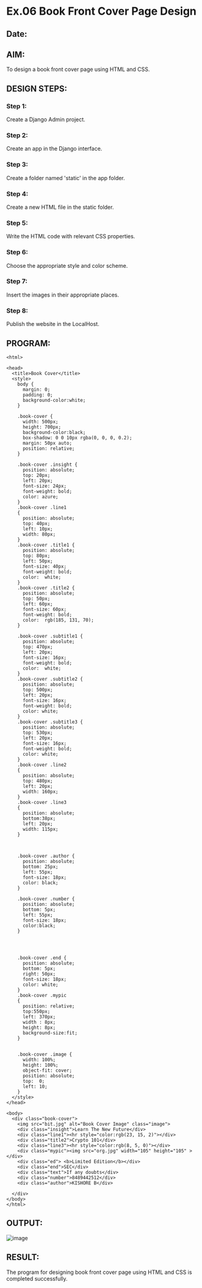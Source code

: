 # Ex.06 Book Front Cover Page Design
## Date:

## AIM:
To design a book front cover page using HTML and CSS.

## DESIGN STEPS:

### Step 1:
Create a Django Admin project.

### Step 2:
Create an app in the Django interface.

### Step 3:
Create a folder named 'static' in the app folder.

### Step 4:
Create a new HTML file in the static folder.

### Step 5:
Write the HTML code with relevant CSS properties.

### Step 6:
Choose the appropriate style and color scheme.

### Step 7:
Insert the images in their appropriate places.

### Step 8:
Publish the website in the LocalHost.

## PROGRAM:
```
<html>

<head>
  <title>Book Cover</title>
  <style>
    body {
      margin: 0;
      padding: 0;
      background-color:white;
    }

    .book-cover {
      width: 500px;
      height: 700px;
      background-color:black;
      box-shadow: 0 0 10px rgba(0, 0, 0, 0.2);
      margin: 50px auto;
      position: relative;
    }
    
    .book-cover .insight {
      position: absolute;
      top: 20px;
      left: 20px;
      font-size: 24px;
      font-weight: bold;
      color: azure;
    }
    .book-cover .line1
    {
      position: absolute;
      top: 40px;
      left: 10px;
      width: 80px;
    }
    .book-cover .title1 {
      position: absolute;
      top: 80px;
      left: 50px;
      font-size: 40px;
      font-weight: bold;
      color:  white;
    }
    .book-cover .title2 {
      position: absolute;
      top: 50px;
      left: 60px;
      font-size: 60px;
      font-weight: bold;
      color:  rgb(185, 131, 70);
    }

    .book-cover .subtitle1 {
      position: absolute;
      top: 470px;
      left: 20px;
      font-size: 16px;
      font-weight: bold;
      color:  white;
    }
    .book-cover .subtitle2 {
      position: absolute;
      top: 500px;
      left: 20px;
      font-size: 16px;
      font-weight: bold;
      color: white;
    }
    .book-cover .subtitle3 {
      position: absolute;
      top: 530px;
      left: 20px;
      font-size: 16px;
      font-weight: bold;
      color: white;
    }
    .book-cover .line2
    {
      position: absolute;
      top: 480px;
      left: 20px;
      width: 160px;
    }
    .book-cover .line3
    {
      position: absolute;
      bottom:38px;
      left: 20px;
      width: 115px;
    }

   

    .book-cover .author {
      position: absolute;
      bottom: 25px;
      left: 55px;
      font-size: 18px;
      color: black;
    }

    .book-cover .number {
      position: absolute;
      bottom: 5px;
      left: 55px;
      font-size: 18px;
      color:black;
    }
    
   


    .book-cover .end {
      position: absolute;
      bottom: 5px;
      right: 50px;
      font-size: 18px;
      color: white;
    }
    .book-cover .mypic
    {
      position: relative;
      top:550px;
      left: 370px;
      width : 8px;
      height: 8px;
      background-size:fit;
    }


    .book-cover .image {
      width: 100%;
      height: 100%;
      object-fit: cover;
      position: absolute;
      top:  0;
      left: 10;
    }
  </style>
</head>

<body>
  <div class="book-cover">
    <img src="bit.jpg" alt="Book Cover Image" class="image">
    <div class="insight">Learn The New Future</div>
    <div class="line1"><hr style="color:rgb(23, 15, 2)"></div>
    <div class="title2">Crypto 101</div>
    <div class="line3"><hr style="color:rgb(8, 5, 0)"></div>
    <div class="mypic"><img src="org.jpg" width="105" height="105" ></div>
    <div class="ed"> <b>Limited Edition</b></div>
    <div class="end">SEC</div>
    <div class="text">If any doubts</div>
    <div class="number">8489442512</div>
    <div class="author">KISHORE B</div>

  </div>
</body>
</html>
```

## OUTPUT:
![image](https://github.com/codedbykishore/cover/assets/147139122/d6e2735a-581d-4c59-9b7d-40c5e0ced821)


## RESULT:
The program for designing book front cover page using HTML and CSS is completed successfully.
